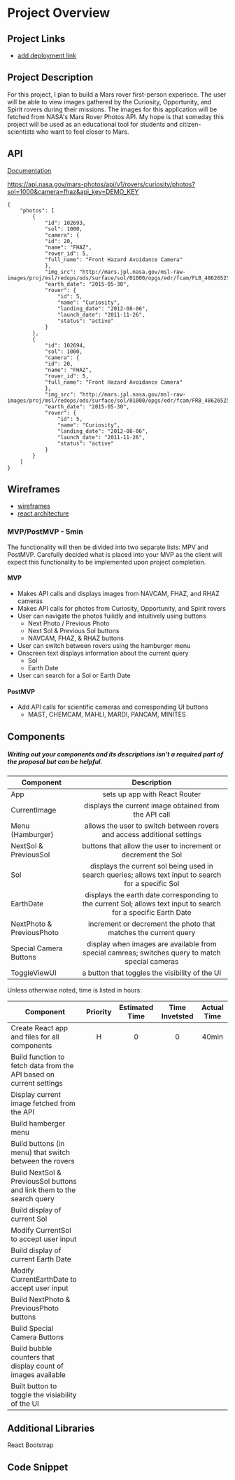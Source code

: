 # Project Overview

## Project Links

- [add deployment link]()

## Project Description

For this project, I plan to build a Mars rover first-person experiece. The user will be able to view images gathered by the Curiosity, Opportunity, and Spirit rovers during their missions. The images for this application will be fetched from NASA's Mars Rover Photos API. My hope is that someday this project will be used as an educational tool for students and citizen-scientists who want to feel closer to Mars.

## API

[Documentation](https://api.nasa.gov/)

https://api.nasa.gov/mars-photos/api/v1/rovers/curiosity/photos?sol=1000&camera=fhaz&api_key=DEMO_KEY

```
{
    "photos": [
        {
            "id": 102693,
            "sol": 1000,
            "camera": {
            "id": 20,
            "name": "FHAZ",
            "rover_id": 5,
            "full_name": "Front Hazard Avoidance Camera"
            },
            "img_src": "http://mars.jpl.nasa.gov/msl-raw-images/proj/msl/redops/ods/surface/sol/01000/opgs/edr/fcam/FLB_486265257EDR_F0481570FHAZ00323M_.JPG",
            "earth_date": "2015-05-30",
            "rover": {
                "id": 5,
                "name": "Curiosity",
                "landing_date": "2012-08-06",
                "launch_date": "2011-11-26",
                "status": "active"
            }
        },
        {
            "id": 102694,
            "sol": 1000,
            "camera": {
            "id": 20,
            "name": "FHAZ",
            "rover_id": 5,
            "full_name": "Front Hazard Avoidance Camera"
            },
            "img_src": "http://mars.jpl.nasa.gov/msl-raw-images/proj/msl/redops/ods/surface/sol/01000/opgs/edr/fcam/FRB_486265257EDR_F0481570FHAZ00323M_.JPG",
            "earth_date": "2015-05-30",
            "rover": {
                "id": 5,
                "name": "Curiosity",
                "landing_date": "2012-08-06",
                "launch_date": "2011-11-26",
                "status": "active"
            }
        }
    ]
}
```


## Wireframes

- [wireframes](https://www.figma.com/file/rixFJgJxoWV65ZwZ9QWDzD/Untitled?node-id=0%3A1)
- [react architecture]()


### MVP/PostMVP - 5min

The functionality will then be divided into two separate lists: MPV and PostMVP.  Carefully decided what is placed into your MVP as the client will expect this functionality to be implemented upon project completion.  

#### MVP
- Makes API calls and displays images from NAVCAM, FHAZ, and RHAZ cameras
- Makes API calls for photos from Curiosity, Opportunity, and Spirit rovers
- User can navigate the photos fuilidly and intuitively using buttons
    - Next Photo / Previous Photo
    - Next Sol & Previous Sol buttons
    - NAVCAM, FHAZ, & RHAZ buttons
- User can switch between rovers using the hamburger menu
- Onscreen text displays information about the current query
    - Sol
    - Earth Date
- User can search for a Sol or Earth Date

#### PostMVP

- Add API calls for scientific cameras and corresponding UI buttons
    - MAST, CHEMCAM, MAHLI, MARDI, PANCAM, MINITES

## Components
##### Writing out your components and its descriptions isn't a required part of the proposal but can be helpful. 

| Component | Description | 
| --- | :---: |  
| App | sets up app with React Router
| CurrentImage | displays the current image obtained from the API call
| Menu (Hamburger) | allows the user to switch between rovers and access additional settings
| NextSol & PreviousSol | buttons that allow the user to increment or decrement the Sol
| Sol | displays the current sol being used in search queries; allows text input to search for a specific Sol
| EarthDate | displays the earth date corresponding to the current Sol; allows text input to search for a specific Earth Date
| NextPhoto & PreviousPhoto | increment or decrement the photo that matches the current query
| Special Camera Buttons | display when images are available from special camreas; switches query to match special cameras
| ToggleViewUI | a button that toggles the visibility of the UI

Unless otherwise noted, time is listed in hours:

| Component | Priority | Estimated Time | Time Invetsted | Actual Time |
| --- | :---: |  :---: | :---: | :---: |
| Create React app and files for all components | H | 0 | 0 | 40min
| Build function to fetch data from the API based on current settings | 
| Display current image fetched from the API | 
| Build hamberger menu |
| Build buttons (in menu) that switch between the rovers | 
| Build NextSol & PreviousSol buttons and link them to the search query | 
| Build display of current Sol |
| Modify CurrentSol to accept user input |
| Build display of current Earth Date | 
| Modify CurrentEarthDate to accept user input |
| Build NextPhoto & PreviousPhoto buttons | 
| Build Special Camera Buttons | 
| Build bubble counters that display count of images available | 
| Built button to toggle the visiability of the UI | 

## Additional Libraries
React
Bootstrap

## Code Snippet
